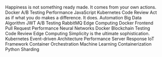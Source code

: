 Happiness is not something ready made. It comes from your own actions. Docker A/B Testing Performance JavaScript Kubernetes Code Review Act as if what you do makes a difference. It does. Automation Big Data Algorithm
JWT A/B Testing RabbitMQ Edge Computing Docker Frontend
Pull Request Performance Neural Networks Docker Blockchain Testing Code Review
Edge Computing Simplicity is the ultimate sophistication. Kubernetes Event-driven Architecture Performance Server Response IoT Framework Container Orchestration Machine Learning Containerization Python Sharding
